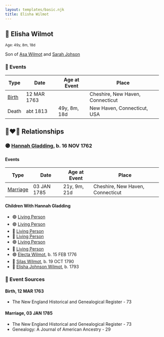 ```yaml
---
layout: templates/basic.njk
title: Elisha Wilmot
---
```

## 🔵 Elisha Wilmot
<small>Age: 49y, 8m, 18d</small>

Son of [Asa Wilmot](/people/1/15735504) and [Sarah Johson](/people/4/48968878)

### 📆 Events

Type | Date | Age at Event | Place
------ | ------ | ------ | ------
[Birth](#event-event-2) | 12 MAR 1763 |  | Cheshire, New Haven, Connecticut
Death | abt 1813 | 49y, 8m, 18d | New Haven, Connecticut, USA

## 👩‍❤️‍👨 Relationships

### 🟣 [Hannah Gladding](/people/8/88055086), b. 16 NOV 1762

#### Events

Type | Date | Age at Event | Place
------ | ------ | ------ | ------
[Marriage](#event-family-0-event-0) | 03 JAN 1785 | 21y, 9m, 21d | Cheshire, New Haven, Connecticut
#### Children With Hannah Gladding
* 🟣 [Living Person](/people/9/98438457)
* 🟣 [Living Person](/people/6/62537801)
* 🔵 [Living Person](/people/8/85964764)
* 🔵 [Living Person](/people/1/14986330)
* 🟣 [Living Person](/people/7/70258360)
* 🔵 [Living Person](/people/2/2148356)
* 🟣 [Electa Wilmot](/people/7/77370498), b. 15 FEB 1776
* 🔵 [Silas Wilmot](/people/4/49979698), b. 19 OCT 1790
* 🔵 [Elisha Johnson Wilmot](/people/5/57693706), b. 1793
### 📰 Event Sources

#### <a id="event-event-2"></a> Birth, 12 MAR 1763
* The New England Historical and Genealogical Register  - 73

#### <a id="event-family-0-event-0"></a> Marriage, 03 JAN 1785
* The New England Historical and Genealogical Register  - 73
* Genealogy: A Journal of American Ancestry  - 29